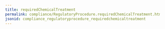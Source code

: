 ```yaml
---
title: requiredChemicalTreatment
permalink: compliance/RegulatoryProcedure.requiredChemicalTreatment.html
jsonid: compliance_regulatoryprocedure_requiredchemicaltreatment
---
```

